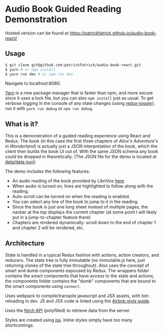 # Audio Book Guided Reading Demonstration

Hosted version can be found at https://patrickfatrick.github.io/audio-book-react/

## Usage

```bash
$ git clone git@github.com:patrickfatrick/audio-book-react.git
$ yarn # or npm install
$ yarn run dev # or npm run dev
```

Navigate to localhost:8080.

[Yarn](https://yarnpkg.com) is a new package manager that is faster than npm, and more secure since it uses a lock file, but you can also `npm install` just as usual. To get verbose logging in the console of any state changes (using [redux-logger](https://github.com/evgenyrodionov/redux-logger)), run it with `yarn run debug` or `npm run debug`.

## What is it?

This is a demonstration of a guided reading experience using React and Redux. The book (in this case the first three chapters of _Alice's Adventure's in Wonderland_) is actually just a JSON interpretation of the book, which the client then builds the book UI out of. With the same JSON schema any book could be dropped in theoretically. (The JSON file for the demo is located at [data/data.json](https://github.com/patrickfatrick/audio-book-react/blob/master/data/26tniea82c/data.json))

The demo includes the following features:

- An audio reading of the book provided by LibriVox [here](https://librivox.org/alices-adventures-in-wonderland-dramatic-reading-by-lewis-carroll/)
- When audio is turned on, lines are highlighted to follow along with the reading.
- Auto-scroll can be turned on when the reading is enabled.
- You can select any line of the book to jump to it in the reading.
- Since the book is just one long sheet instead of multiple pages, the navbar at the top displays the current chapter (at some point I will likely put in a jump-to-chapter feature there)
- Chapters are rendered dynamically: scroll down to the end of chapter 1 and chapter 2 will be rendered, etc.

## Architecture

State is handled in a typical Redux fashion with actions, action creators, and reducers. The state tree is fully immutable (no immutable.js here, just returning clones of the state tree throughout). Also uses the concept of smart and dumb components espoused by Redux. The wrappers folder contains the smart components that have access to the state and actions, the components folder contains the "dumb" components that are bound to the smart components using `connect`.

Uses webpack to compile/transpile javascript and JSX assets, with hot-reloading in dev. JS and JSX code is linted using the [Airbnb style guide](https://github.com/airbnb/javascript).

Uses the [fetch API](https://github.com/github/fetch) (polyfilled) to retrieve data from the server.

Styles are created using [jss](https://github.com/cssinjs/jss). Inline styles simply have too many shortcomings.
